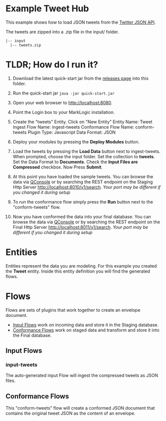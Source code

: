 # Example Tweet Hub
This example shows how to load JSON tweets from the [Twitter JSON API](https://dev.twitter.com/overview/api). 

The tweets are zipped into a .zip file in the input/ folder.  
```
|-- input  
  |-- tweets.zip
```

# TLDR; How do I run it?
1. Download the latest quick-start jar from the [releases page](https://github.com/marklogic/marklogic-data-hub/releases) into this folder.

1. Run the quick-start jar `java -jar quick-start.jar`

1. Open your web browser to [http://localhost:8080](http://localhost:8080).

1. Point the Login box to your MarkLogic installation.

1. Create the "tweets" Entity.
  Click on "New Entity"
    Entity Name: Tweet
    Ingest Flow Name: ingest-tweets
    Conformance Flow Name: conform-tweets
    Plugin Type: Javascript
    Data Format: JSON

1. Deploy your modules by pressing the **Deploy Modules** button.

1. Load the tweets by pressing the **Load Data** button next to ingest-tweets. When prompted, choose the input folder. Set the collection to **tweets**. Set the Data Format to **Documents**. Check the **Input Files are Compressed** checkbox. Now Press **Submit**.

1. At this point you have loaded the sample tweets. You can browse the data via [QConsole](http://localhost:8000/qconsole) or by searching the REST endpoint on the Staging Http Server [http://localhost:8010/v1/search](http://localhost:8010/v1/search). *Your port may be different if you changed it during setup*

1. To run the conformance flow simply press the **Run** button next to the "conform-tweets" flow.

1. Now you have conformed the data into your final database. You can browse the data via [QConsole](http://localhost:8000/qconsole) or by searching the REST endpoint on the Final Http Server [http://localhost:8011/v1/search](http://localhost:8011/v1/search). *Your port may be different if you changed it during setup*


# Entities
Entities represent the data you are modeling. For this example you created the **Tweet** entity. Inside this entity definition you will find the generated flows.

# Flows
Flows are sets of plugins that work together to create an envelope document.

- [Input Flows](#input-flows) work on incoming data and store it in the Staging database.
- [Conformance Flows](#conformance-flows) work on staged data and transform and store it into the Final database.

## Input Flows

### input-tweets
The auto-generated input Flow will ingest the compressed tweets as JSON files.

## Conformance Flows

This "conform-tweets" flow will create a conformed JSON document that contains the original tweet JSON as the content of an envelope.
